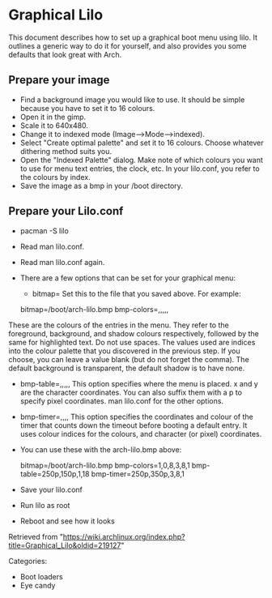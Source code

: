 Graphical Lilo
==============

This document describes how to set up a graphical boot menu using lilo.
It outlines a generic way to do it for yourself, and also provides you
some defaults that look great with Arch.

Prepare your image
------------------

-   Find a background image you would like to use. It should be simple
    because you have to set it to 16 colours.
-   Open it in the gimp.
-   Scale it to 640x480.
-   Change it to indexed mode (Image-->Mode-->indexed).
-   Select "Create optimal palette" and set it to 16 colours. Choose
    whatever dithering method suits you.
-   Open the "Indexed Palette" dialog. Make note of which colours you
    want to use for menu text entries, the clock, etc. In your
    lilo.conf, you refer to the colours by index.
-   Save the image as a bmp in your /boot directory.

Prepare your Lilo.conf
----------------------

-   pacman -S lilo
-   Read man lilo.conf.
-   Read man lilo.conf again.
-   There are a few options that can be set for your graphical menu:
    -   bitmap=<bitmap-file> Set this to the file that you saved above.
        For example:

    bitmap=/boot/arch-lilo.bmp
    bmp-colors=<fg>,<bg>,<sh>,<hfg>,<hbg>,<hsh>

These are the colours of the entries in the menu. They refer to the
foreground, background, and shadow colours respectively, followed by the
same for highlighted text. Do not use spaces. The values used are
indices into the colour palette that you discovered in the previous
step. If you choose, you can leave a value blank (but do not forget the
comma). The default background is transparent, the default shadow is to
have none.

-   bmp-table=<x>,<y>,<ncol>,<nrow>,<xsep>,<spill> This option specifies
    where the menu is placed. x and y are the character coordinates. You
    can also suffix them with a p to specify pixel coordinates. man
    lilo.conf for the other options.
-   bmp-timer=<x>,<y>,<fg>,<bg>,<sh> This option specifies the
    coordinates and colour of the timer that counts down the timeout
    before booting a default entry. It uses colour indices for the
    colours, and character (or pixel) coordinates.
-   You can use these with the arch-lilo.bmp above:

      bitmap=/boot/arch-lilo.bmp
      bmp-colors=1,0,8,3,8,1
      bmp-table=250p,150p,1,18
      bmp-timer=250p,350p,3,8,1

-   Save your lilo.conf
-   Run lilo as root
-   Reboot and see how it looks

Retrieved from
"https://wiki.archlinux.org/index.php?title=Graphical_Lilo&oldid=219127"

Categories:

-   Boot loaders
-   Eye candy
